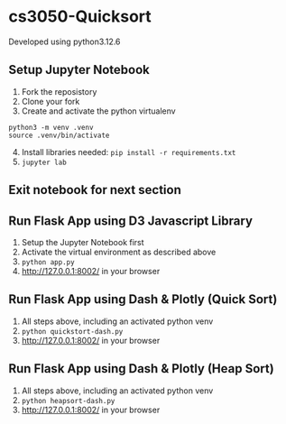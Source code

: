 # cs3050-Quicksort

Developed using python3.12.6

## Setup Jupyter Notebook 
1. Fork the reposistory
2. Clone your fork
3. Create and activate the python virtualenv 
```
python3 -m venv .venv
source .venv/bin/activate
```
4. Install libraries needed: `pip install -r requirements.txt` 
5. `jupyter lab`

## Exit notebook for next section

## Run Flask App using D3 Javascript Library 
1. Setup the Jupyter Notebook first
2. Activate the virtual environment as described above
3. `python app.py`
4. http://127.0.0.1:8002/ in your browser

## Run Flask App using Dash & Plotly (Quick Sort)
1. All steps above, including an activated python venv
2. `python quickstort-dash.py` 
3. http://127.0.0.1:8002/ in your browser

## Run Flask App using Dash & Plotly (Heap Sort)
1. All steps above, including an activated python venv
2. `python heapsort-dash.py` 
3. http://127.0.0.1:8002/ in your browser